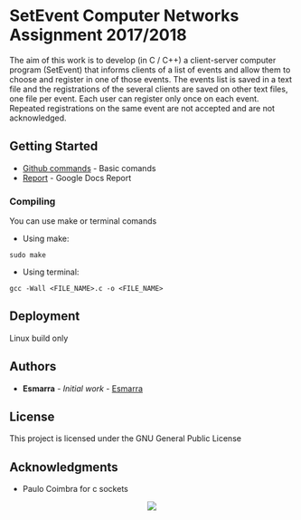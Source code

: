 # SetEvent Computer Networks Assignment 2017/2018

The aim of this work is to develop (in C / C++) a client-server computer program (SetEvent) that
informs clients of a list of events and allow them to choose and register in one of those events.
The events list is saved in a text file and the registrations of the several clients are saved on other
text files, one file per event.
Each user can register only once on each event. Repeated registrations on the same event are not
accepted and are not acknowledged.

## Getting Started
* [Github commands](https://confluence.atlassian.com/bitbucketserver/basic-git-commands-776639767.html) - Basic comands
* [Report](https://docs.google.com/document/d/1pLOnSbAHsPzHAUf_mqFTXgFESYQLVHjClPxKTPlP-Y8/edit?usp=sharing) - Google Docs Report
### Compiling

You can use make or terminal comands

* Using make:
```
sudo make
```

* Using terminal:
```
gcc -Wall <FILE_NAME>.c -o <FILE_NAME>
```

## Deployment

Linux build only

## Authors

* **Esmarra** - *Initial work* - [Esmarra](https://github.com/Esmarra)


## License

This project is licensed under the GNU General Public License

## Acknowledgments

* Paulo Coimbra for c sockets 

<p align="center">
	<img src="https://www.newstatesman.com/sites/default/files/styles/nodeimage/public/blogs_2017/02/fine.jpg?itok=WF82Xsi2">
</p>
